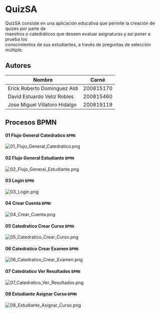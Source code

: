 QuizSA
======

QuizSA consiste en una aplicación educativa que permite la creación de quizes por parte de                              
maestros o catedráticos que deseen evaluar asignaturas y así poner a prueba los                          
conocimientos de sus estudiantes, a través de preguntas de selección múltiple.

## Autores
Nombre | Carné
------------- | -------------
Erick Roberto Domínguez Aldi  | 200815170 
David Estuardo Veliz Robles  | 200815460
Jose Miguel Villatoro Hidalgo  | 200819119

## Procesos BPMN

#### 01 Flujo General Catedratico `BPMN`
![01_Flujo_General_Catedratico.png](https://raw.github.com/erickecys/QuizSA/master/QuizAS/imagenes/01_Flujo_General_Catedratico.png "01_Flujo_General_Catedratico")

#### 02 Flujo General Estudiante `BPMN`
![02_Flujo_General_Estudiante.png](https://raw.github.com/erickecys/QuizSA/master/QuizAS/imagenes/02_Flujo_General_Estudiante.png "02_Flujo_General_Estudiante")

#### 03 Login `BPMN`
![03_Login.png](https://raw.github.com/erickecys/QuizSA/master/QuizAS/imagenes/03_Login.png "03_Login")

#### 04 Crear Cuenta `BPMN`
![04_Crear_Cuenta.png](https://raw.github.com/erickecys/QuizSA/master/QuizAS/imagenes/04_Crear_Cuenta.png "04_Crear_Cuenta")

#### 05 Catedratico Crear Curso `BPMN`
![05_Catedratico_Crear_Curso.png](https://raw.github.com/erickecys/QuizSA/master/QuizAS/imagenes/05_Catedratico_Crear_Curso.png "05_Catedratico_Crear_Curso")

#### 06 Catedratico Crear Examen `BPMN`
![06_Catedratico_Crear_Examen.png](https://raw.github.com/erickecys/QuizSA/master/QuizAS/imagenes/06_Catedratico_Crear_Examen.png "06_Catedratico_Crear_Examen")

#### 07 Catedratico Ver Resultados `BPMN`
![07_Catedratico_Ver_Resultados.png](https://raw.github.com/erickecys/QuizSA/master/QuizAS/imagenes/07_Catedratico_Ver_Resultados.png "07_Catedratico_Ver_Resultados")

#### 08 Estudiante Asignar Curso `BPMN`
![08_Estudiante_Asignar_Curso.png](https://raw.github.com/erickecys/QuizSA/master/QuizAS/imagenes/08_Estudiante_Asignar_Curso.png "08_Estudiante_Asignar_Curso")










